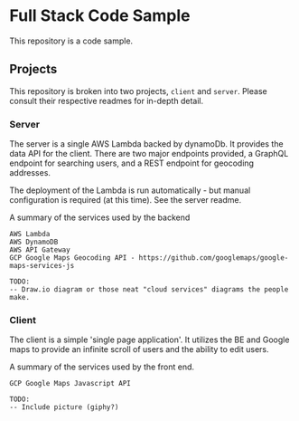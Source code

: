 # Full Stack Code Sample

This repository is a code sample.

## Projects

This repository is broken into two projects, `client` and `server`. Please consult their respective readmes for in-depth detail.

### Server

The server is a single AWS Lambda backed by dynamoDb. It provides the data API for the client. There are two major endpoints provided, a GraphQL endpoint for searching users, and a REST endpoint for geocoding addresses.

The deployment of the Lambda is run automatically - but manual configuration is required (at this time). See the server readme.

A summary of the services used by the backend

```
AWS Lambda
AWS DynamoDB
AWS API Gateway
GCP Google Maps Geocoding API - https://github.com/googlemaps/google-maps-services-js
```

```
TODO:
-- Draw.io diagram or those neat "cloud services" diagrams the people make.
```

### Client

The client is a simple 'single page application'. It utilizes the BE and Google maps to provide an infinite scroll of users and the ability to edit users.

A summary of the services used by the front end.

```
GCP Google Maps Javascript API
```

```
TODO:
-- Include picture (giphy?)
```